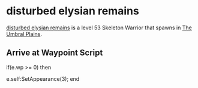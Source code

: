 # disturbed elysian remains



[disturbed elysian remains](/npc/176078) is a level 53 Skeleton Warrior that spawns in [The Umbral Plains](/zone/176).



## Arrive at Waypoint Script

if(e.wp >= 0) then


e.self:SetAppearance(3);
end
